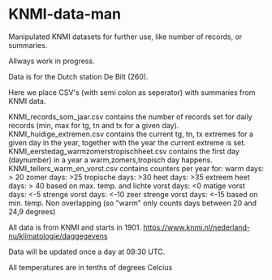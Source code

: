 # KNMI-data-man
Manipulated KNMI datasets for further use, like number of records, or summaries.

Allways work in progress.

Data is for the Dutch station De Bilt (260).

Here we place CSV's (with semi colon as seperator) with summaries from KNMI data.

KNMI_records_som_jaar.csv contains the number of records set for daily records (min, max for tg, tn and tx for a given day).
KNMI_huidige_extremen.csv contains the current tg, tn, tx extremes for a given day in the year, together with the year the current extreme is set.
KNMI_eerstedag_warmzomerstropischheet.csv contains the first day (daynumber) in a year a warm,zomers,tropisch day happens.
KNMI_tellers_warm_en_vorst.csv contains counters per year for:
warm days: > 20
zomer days: >25
tropische days: >30
heet days: >35
extreem heet days: > 40
based on max. temp.
and
lichte vorst days: <0
matige vorst days: <-5
strenge vorst days: <-10
zeer strenge vorst days: <-15
based on min. temp. 
Non overlapping (so "warm" only counts days between 20 and 24,9 degrees)


All data is from KNMI and starts in 1901.
https://www.knmi.nl/nederland-nu/klimatologie/daggegevens

Data will be updated once a day at 09:30 UTC.

All temperatures are in tenths of degrees Celcius

